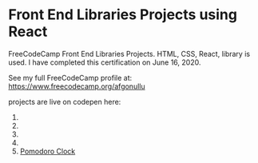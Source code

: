 # Front End Libraries Projects using React
FreeCodeCamp Front End Libraries Projects. HTML, CSS, React,  library is used. I have completed this certification on June 16, 2020.

See my full FreeCodeCamp profile at: https://www.freecodecamp.org/afgonullu

projects are live on codepen here:

1.
2.
3.
4.
5. [Pomodoro Clock](https://codepen.io/afgonullu/pen/xxZOdXz)
